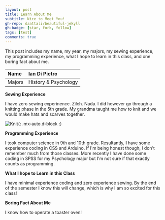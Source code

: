 ```yaml
---
layout: post
title: Learn About Me 
subtitle: Nice to Meet You! 
gh-repo: daattali/beautiful-jekyll
gh-badge: [star, fork, follow]
tags: [test]
comments: true
---
```


This post includes my name, my year, my majors, my sewing experience, my programming experience, what I hope to learn in this class, and one boring fact about me.

| Name | Ian Di Pietro | 
| :------ |:--- | 
| Majors | History & Psychology | 


**Sewing Experience**

I have zero sewing experinence. Zilch. Nada. I did however go through a knitting phase in the 5th grade. My grandma taught me how to knit and we would make hats and scarves together. 

![Knit](https://www.google.com/imgres?imgurl=https%3A%2F%2Fsewinginsight.com%2Fwp-content%2Fuploads%2F2023%2F01%2FSewing-vs-Knitting.jpg&imgrefurl=https%3A%2F%2Fsewinginsight.com%2Fsewing-101%2Fsewing-vs-knitting%2F&tbnid=OmTWcQ-IHmX8-M&vet=12ahUKEwi-1dO35oj9AhWoAFkFHUDLAZ4QMygCegUIARDGAQ..i&docid=g9exQmWve3gtQM&w=1280&h=720&q=sewing%20vs%20knitting%20picture&ved=2ahUKEwi-1dO35oj9AhWoAFkFHUDLAZ4QMygCegUIARDGAQ){: .mx-auto.d-block :}

**Programming Experience**

I took computer science in 9th and 10th grade. Resultantly, I have some experience coding in CSS and Arduino. If I'm being honest though, I don't remember much from those classes. More recently I have done some coding in SPSS for my Psychology major but I'm not sure if that exactly counts as programming. 

**What I hope to Learn in this Class**

I have minimal experience coding and zero experience sewing. By the end of the semester I know this will change, which is why I am so excited for this class! 

**Boring Fact About Me**

I know how to operate a toaster oven! 
